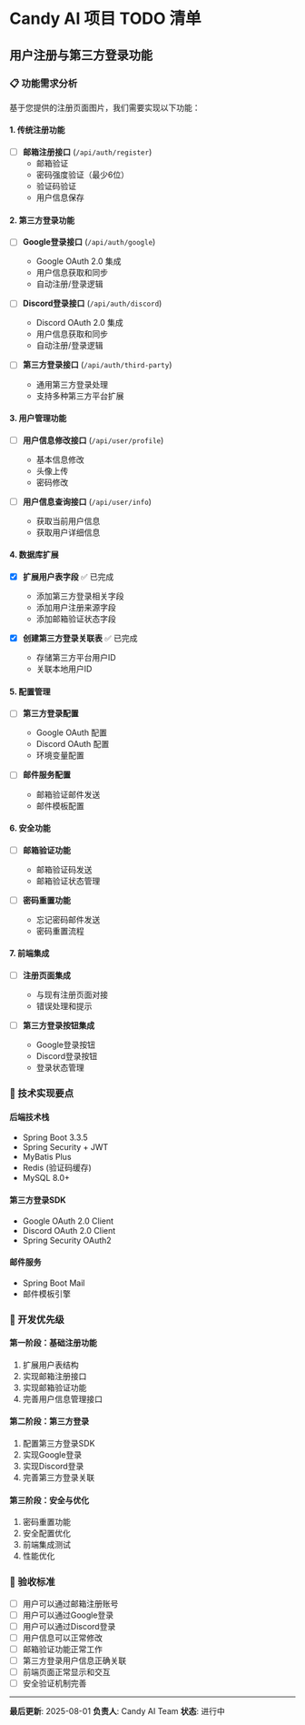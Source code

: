 # Candy AI 项目 TODO 清单

## 用户注册与第三方登录功能

### 📋 功能需求分析

基于您提供的注册页面图片，我们需要实现以下功能：

#### 1. 传统注册功能
- [ ] **邮箱注册接口** (`/api/auth/register`)
  - 邮箱验证
  - 密码强度验证（最少6位）
  - 验证码验证
  - 用户信息保存

#### 2. 第三方登录功能
- [ ] **Google登录接口** (`/api/auth/google`)
  - Google OAuth 2.0 集成
  - 用户信息获取和同步
  - 自动注册/登录逻辑

- [ ] **Discord登录接口** (`/api/auth/discord`)
  - Discord OAuth 2.0 集成
  - 用户信息获取和同步
  - 自动注册/登录逻辑

- [ ] **第三方登录接口** (`/api/auth/third-party`)
  - 通用第三方登录处理
  - 支持多种第三方平台扩展

#### 3. 用户管理功能
- [ ] **用户信息修改接口** (`/api/user/profile`)
  - 基本信息修改
  - 头像上传
  - 密码修改

- [ ] **用户信息查询接口** (`/api/user/info`)
  - 获取当前用户信息
  - 获取用户详细信息

#### 4. 数据库扩展
- [x] **扩展用户表字段** ✅ 已完成
  - 添加第三方登录相关字段
  - 添加用户注册来源字段
  - 添加邮箱验证状态字段

- [x] **创建第三方登录关联表** ✅ 已完成
  - 存储第三方平台用户ID
  - 关联本地用户ID

#### 5. 配置管理
- [ ] **第三方登录配置**
  - Google OAuth 配置
  - Discord OAuth 配置
  - 环境变量配置

- [ ] **邮件服务配置**
  - 邮箱验证邮件发送
  - 邮件模板配置

#### 6. 安全功能
- [ ] **邮箱验证功能**
  - 邮箱验证码发送
  - 邮箱验证状态管理

- [ ] **密码重置功能**
  - 忘记密码邮件发送
  - 密码重置流程

#### 7. 前端集成
- [ ] **注册页面集成**
  - 与现有注册页面对接
  - 错误处理和提示

- [ ] **第三方登录按钮集成**
  - Google登录按钮
  - Discord登录按钮
  - 登录状态管理

### 🔧 技术实现要点

#### 后端技术栈
- Spring Boot 3.3.5
- Spring Security + JWT
- MyBatis Plus
- Redis (验证码缓存)
- MySQL 8.0+

#### 第三方登录SDK
- Google OAuth 2.0 Client
- Discord OAuth 2.0 Client
- Spring Security OAuth2

#### 邮件服务
- Spring Boot Mail
- 邮件模板引擎

### 📝 开发优先级

#### 第一阶段：基础注册功能
1. 扩展用户表结构
2. 实现邮箱注册接口
3. 实现邮箱验证功能
4. 完善用户信息管理接口

#### 第二阶段：第三方登录
1. 配置第三方登录SDK
2. 实现Google登录
3. 实现Discord登录
4. 完善第三方登录关联

#### 第三阶段：安全与优化
1. 密码重置功能
2. 安全配置优化
3. 前端集成测试
4. 性能优化

### 🎯 验收标准

- [ ] 用户可以通过邮箱注册账号
- [ ] 用户可以通过Google登录
- [ ] 用户可以通过Discord登录
- [ ] 用户信息可以正常修改
- [ ] 邮箱验证功能正常工作
- [ ] 第三方登录用户信息正确关联
- [ ] 前端页面正常显示和交互
- [ ] 安全验证机制完善

---

**最后更新**: 2025-08-01
**负责人**: Candy AI Team
**状态**: 进行中 